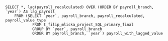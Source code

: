     
    SELECT *, lag(payroll_recalculated) OVER (ORDER BY payroll_branch, `year`) AS lag_payroll
        FROM (SELECT `year`, payroll_branch, payroll_recalculated, payroll_value_type
                FROM t_filip_mlicka_project_SQL_primary_final
                GROUP BY `year`, payroll_branch 
                ORDER BY payroll_branch, `year`) payroll_with_lagged_value
